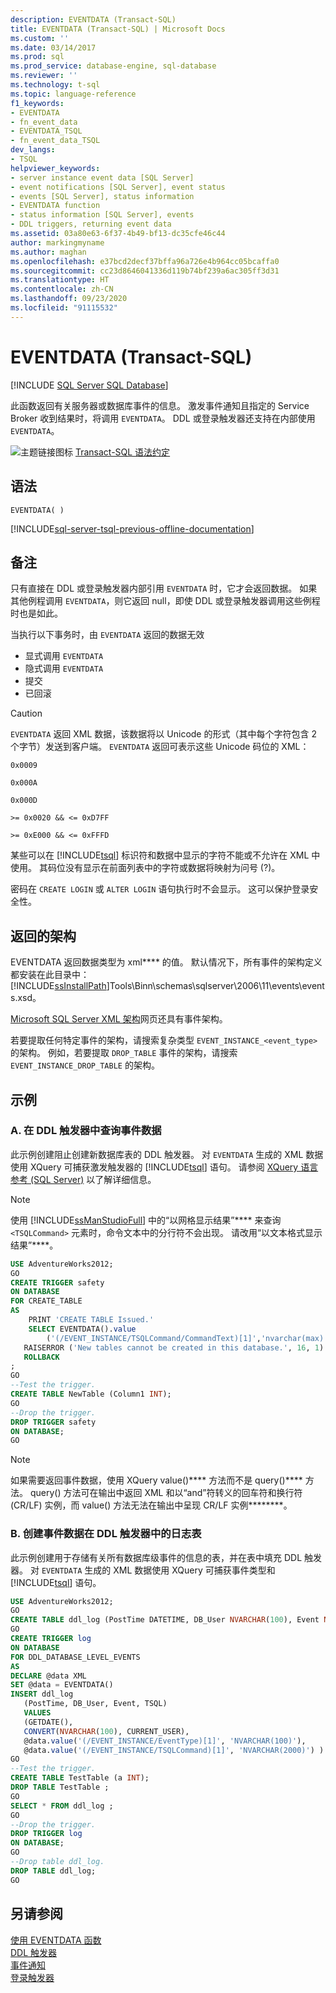 ```yaml
---
description: EVENTDATA (Transact-SQL)
title: EVENTDATA (Transact-SQL) | Microsoft Docs
ms.custom: ''
ms.date: 03/14/2017
ms.prod: sql
ms.prod_service: database-engine, sql-database
ms.reviewer: ''
ms.technology: t-sql
ms.topic: language-reference
f1_keywords:
- EVENTDATA
- fn_event_data
- EVENTDATA_TSQL
- fn_event_data_TSQL
dev_langs:
- TSQL
helpviewer_keywords:
- server instance event data [SQL Server]
- event notifications [SQL Server], event status
- events [SQL Server], status information
- EVENTDATA function
- status information [SQL Server], events
- DDL triggers, returning event data
ms.assetid: 03a80e63-6f37-4b49-bf13-dc35cfe46c44
author: markingmyname
ms.author: maghan
ms.openlocfilehash: e37bcd2decf37bffa96a726e4b964cc05bcaffa0
ms.sourcegitcommit: cc23d8646041336d119b74bf239a6ac305ff3d31
ms.translationtype: HT
ms.contentlocale: zh-CN
ms.lasthandoff: 09/23/2020
ms.locfileid: "91115532"
---
```

# <a name="eventdata-transact-sql"></a>EVENTDATA (Transact-SQL)
[!INCLUDE [SQL Server SQL Database](../../includes/applies-to-version/sql-asdb.md)]

此函数返回有关服务器或数据库事件的信息。 激发事件通知且指定的 Service Broker 收到结果时，将调用 `EVENTDATA`。 DDL 或登录触发器还支持在内部使用 `EVENTDATA`。  
  
 ![主题链接图标](../../database-engine/configure-windows/media/topic-link.gif "“主题链接”图标") [Transact-SQL 语法约定](../../t-sql/language-elements/transact-sql-syntax-conventions-transact-sql.md)  
  
## <a name="syntax"></a>语法  
  
```syntaxsql
EVENTDATA( )
```

[!INCLUDE[sql-server-tsql-previous-offline-documentation](../../includes/sql-server-tsql-previous-offline-documentation.md)]

## <a name="remarks"></a>备注  
只有直接在 DDL 或登录触发器内部引用 `EVENTDATA` 时，它才会返回数据。 如果其他例程调用 `EVENTDATA`，则它返回 null，即使 DDL 或登录触发器调用这些例程时也是如此。
  
当执行以下事务时，由 `EVENTDATA` 返回的数据无效

+ 显式调用 `EVENTDATA`
+ 隐式调用 `EVENTDATA`
+ 提交
+ 已回滚  
  
> [!CAUTION]  
>  `EVENTDATA` 返回 XML 数据，该数据将以 Unicode 的形式（其中每个字符包含 2 个字节）发送到客户端。 `EVENTDATA` 返回可表示这些 Unicode 码位的 XML：  
>   
>  `0x0009`  
>   
>  `0x000A`  
>   
>  `0x000D`  
>   
>  `>= 0x0020 && <= 0xD7FF`  
>   
>  `>= 0xE000 && <= 0xFFFD`  
>   
>  某些可以在 [!INCLUDE[tsql](../../includes/tsql-md.md)] 标识符和数据中显示的字符不能或不允许在 XML 中使用。 其码位没有显示在前面列表中的字符或数据将映射为问号 (?)。  
  
密码在 `CREATE LOGIN` 或 `ALTER LOGIN` 语句执行时不会显示。 这可以保护登录安全性。  
  
## <a name="schemas-returned"></a>返回的架构  
EVENTDATA 返回数据类型为 xml**** 的值。 默认情况下，所有事件的架构定义都安装在此目录中：[!INCLUDE[ssInstallPath](../../includes/ssinstallpath-md.md)]Tools\Binn\schemas\sqlserver\2006\11\events\events.xsd。  
  
[Microsoft SQL Server XML 架构](https://go.microsoft.com/fwlink/?LinkID=31850)网页还具有事件架构。  
  
若要提取任何特定事件的架构，请搜索复杂类型 `EVENT_INSTANCE_<event_type>` 的架构。 例如，若要提取 `DROP_TABLE` 事件的架构，请搜索 `EVENT_INSTANCE_DROP_TABLE` 的架构。  
  
## <a name="examples"></a>示例  
  
### <a name="a-querying-event-data-in-a-ddl-trigger"></a>A. 在 DDL 触发器中查询事件数据  
此示例创建阻止创建新数据库表的 DDL 触发器。 对 `EVENTDATA` 生成的 XML 数据使用 XQuery 可捕获激发触发器的 [!INCLUDE[tsql](../../includes/tsql-md.md)] 语句。 请参阅 [XQuery 语言参考 (SQL Server)](../../xquery/xquery-language-reference-sql-server.md) 以了解详细信息。  
  
> [!NOTE]  
>  使用 [!INCLUDE[ssManStudioFull](../../includes/ssmanstudiofull-md.md)] 中的“以网格显示结果”**** 来查询 `<TSQLCommand>` 元素时，命令文本中的分行符不会出现。 请改用“以文本格式显示结果”****。  
  
```sql  
USE AdventureWorks2012;  
GO  
CREATE TRIGGER safety   
ON DATABASE   
FOR CREATE_TABLE   
AS   
    PRINT 'CREATE TABLE Issued.'  
    SELECT EVENTDATA().value  
        ('(/EVENT_INSTANCE/TSQLCommand/CommandText)[1]','nvarchar(max)')  
   RAISERROR ('New tables cannot be created in this database.', 16, 1)   
   ROLLBACK  
;  
GO  
--Test the trigger.  
CREATE TABLE NewTable (Column1 INT);  
GO  
--Drop the trigger.  
DROP TRIGGER safety  
ON DATABASE;  
GO  
```  
  
> [!NOTE]  
>  如果需要返回事件数据，使用 XQuery value()**** 方法而不是 query()**** 方法。 query() 方法可在输出中返回 XML 和以“and”符转义的回车符和换行符 (CR/LF) 实例，而 value() 方法无法在输出中呈现 CR/LF 实例********。  
  
### <a name="b-creating-a-log-table-with-event-data-in-a-ddl-trigger"></a>B. 创建事件数据在 DDL 触发器中的日志表  
此示例创建用于存储有关所有数据库级事件的信息的表，并在表中填充 DDL 触发器。 对 `EVENTDATA` 生成的 XML 数据使用 XQuery 可捕获事件类型和 [!INCLUDE[tsql](../../includes/tsql-md.md)] 语句。  
  
```sql 
USE AdventureWorks2012;  
GO  
CREATE TABLE ddl_log (PostTime DATETIME, DB_User NVARCHAR(100), Event NVARCHAR(100), TSQL NVARCHAR(2000));  
GO  
CREATE TRIGGER log   
ON DATABASE   
FOR DDL_DATABASE_LEVEL_EVENTS   
AS  
DECLARE @data XML  
SET @data = EVENTDATA()  
INSERT ddl_log   
   (PostTime, DB_User, Event, TSQL)   
   VALUES   
   (GETDATE(),   
   CONVERT(NVARCHAR(100), CURRENT_USER),   
   @data.value('(/EVENT_INSTANCE/EventType)[1]', 'NVARCHAR(100)'),   
   @data.value('(/EVENT_INSTANCE/TSQLCommand)[1]', 'NVARCHAR(2000)') ) ;  
GO  
--Test the trigger.  
CREATE TABLE TestTable (a INT);  
DROP TABLE TestTable ;  
GO  
SELECT * FROM ddl_log ;  
GO  
--Drop the trigger.  
DROP TRIGGER log  
ON DATABASE;  
GO  
--Drop table ddl_log.  
DROP TABLE ddl_log;  
GO  
```  
  
## <a name="see-also"></a>另请参阅  
 [使用 EVENTDATA 函数](../../relational-databases/triggers/use-the-eventdata-function.md)   
 [DDL 触发器](../../relational-databases/triggers/ddl-triggers.md)   
 [事件通知](../../relational-databases/service-broker/event-notifications.md)   
 [登录触发器](../../relational-databases/triggers/logon-triggers.md)  
  
  
